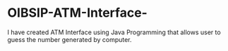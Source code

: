 # OIBSIP-ATM-Interface-
I have created ATM Interface using Java Programming that allows user to guess the number generated by computer.
